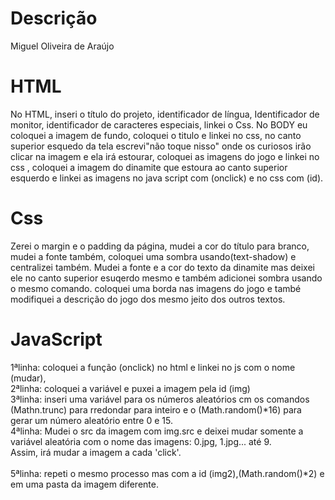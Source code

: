 # Descrição
<p>Miguel Oliveira de Araújo</p>

# HTML
<p> No HTML, inseri o título do projeto, identificador de língua, Identificador de monitor, identificador de caracteres especiais, linkei o Css. No BODY eu coloquei a imagem de fundo, coloquei o titulo e linkei no css, no canto superior esquedo da tela escrevi"não toque nisso" onde os curiosos irão clicar na imagem e ela irá estourar, coloquei as imagens do jogo e linkei no css , coloquei a imagem do dinamite que estoura ao canto superior esquerdo e linkei as imagens no java script com (onclick) e no css com (id).</p>

# Css
<p> Zerei o margin e o padding da página, mudei a cor do título para branco, mudei a fonte também, coloquei uma sombra usando(text-shadow) e centralizei também.
Mudei a fonte e a cor do texto da dinamite mas deixei ele no canto superior esuqerdo mesmo e também adicionei sombra usando o mesmo comando. coloquei uma borda nas imagens do jogo e també modifiquei a descrição do jogo dos mesmo jeito dos outros textos.</p>

# JavaScript
<p> 1ªlinha: coloquei a função (onclick) no html e linkei no js com o nome (mudar),<br>
2ªlinha: coloquei a variável e puxei a imagem pela id (img)<br>
3ªlinha: inseri uma variável para os números aleatórios cm os comandos
(Mathn.trunc) para rredondar para inteiro e o (Math.random()*16) para gerar um número aleatório entre 0 e 15.<br>
4ªlinha: Mudei o src da imagem com img.src e deixei mudar somente a variável aleatória com o nome das imagens: 0.jpg, 1.jpg... até 9.<br>
Assim, irá mudar a imagem a cada 'click'.<br><br>
5ªlinha: repeti o mesmo processo mas com a id (img2),(Math.random()*2) e em uma pasta da imagem diferente.</p>
